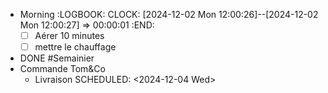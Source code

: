 - Morning
  :LOGBOOK:
  CLOCK: [2024-12-02 Mon 12:00:26]--[2024-12-02 Mon 12:00:27] =>  00:00:01
  :END:
  * [ ] Aérer 10 minutes
  * [ ] mettre le chauffage
- DONE #Semainier
- Commande Tom&Co
	- Livraison
	  SCHEDULED: <2024-12-04 Wed>